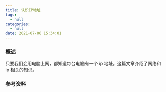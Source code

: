 ```yaml
---
title: 认识IP地址
tags:
  - null
categories:
  - null
date: 2021-07-06 15:34:01
---
```


### 概述

只要我们会用电脑上网，都知道每台电脑有一个 ip 地址。这篇文章介绍了网络和 ip 相关的知识。



<!-- more -->



### 参考资料

